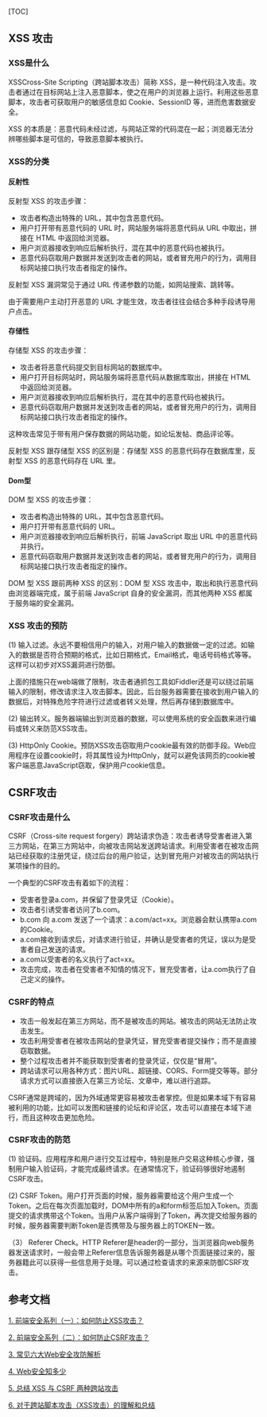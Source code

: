 [TOC]
##  XSS 攻击
###  XSS是什么
XSSCross-Site Scripting（跨站脚本攻击）简称 XSS，是一种代码注入攻击。攻击者通过在目标网站上注入恶意脚本，使之在用户的浏览器上运行。利用这些恶意脚本，攻击者可获取用户的敏感信息如 Cookie、SessionID 等，进而危害数据安全。

XSS 的本质是：恶意代码未经过滤，与网站正常的代码混在一起；浏览器无法分辨哪些脚本是可信的，导致恶意脚本被执行。
### XSS的分类
#### 反射性
反射型 XSS 的攻击步骤：

- 攻击者构造出特殊的 URL，其中包含恶意代码。
- 用户打开带有恶意代码的 URL 时，网站服务端将恶意代码从 URL 中取出，拼接在 HTML 中返回给浏览器。
- 用户浏览器接收到响应后解析执行，混在其中的恶意代码也被执行。
- 恶意代码窃取用户数据并发送到攻击者的网站，或者冒充用户的行为，调用目标网站接口执行攻击者指定的操作。

反射型 XSS 漏洞常见于通过 URL 传递参数的功能，如网站搜索、跳转等。

由于需要用户主动打开恶意的 URL 才能生效，攻击者往往会结合多种手段诱导用户点击。

#### 存储性
存储型 XSS 的攻击步骤：

- 攻击者将恶意代码提交到目标网站的数据库中。
- 用户打开目标网站时，网站服务端将恶意代码从数据库取出，拼接在 HTML 中返回给浏览器。
- 用户浏览器接收到响应后解析执行，混在其中的恶意代码也被执行。
- 恶意代码窃取用户数据并发送到攻击者的网站，或者冒充用户的行为，调用目标网站接口执行攻击者指定的操作。

这种攻击常见于带有用户保存数据的网站功能，如论坛发帖、商品评论等。

反射型 XSS 跟存储型 XSS 的区别是：存储型 XSS 的恶意代码存在数据库里，反射型 XSS 的恶意代码存在 URL 里。

#### Dom型
DOM 型 XSS 的攻击步骤：

- 攻击者构造出特殊的 URL，其中包含恶意代码。
- 用户打开带有恶意代码的 URL。
- 用户浏览器接收到响应后解析执行，前端 JavaScript 取出 URL 中的恶意代码并执行。
- 恶意代码窃取用户数据并发送到攻击者的网站，或者冒充用户的行为，调用目标网站接口执行攻击者指定的操作。

DOM 型 XSS 跟前两种 XSS 的区别：DOM 型 XSS 攻击中，取出和执行恶意代码由浏览器端完成，属于前端 JavaScript 自身的安全漏洞，而其他两种 XSS 都属于服务端的安全漏洞。

### XSS 攻击的预防
(1) 输入过滤。永远不要相信用户的输入，对用户输入的数据做一定的过滤。如输入的数据是否符合预期的格式，比如日期格式，Email格式，电话号码格式等等。这样可以初步对XSS漏洞进行防御。

上面的措施只在web端做了限制，攻击者通抓包工具如Fiddler还是可以绕过前端输入的限制，修改请求注入攻击脚本。因此，后台服务器需要在接收到用户输入的数据后，对特殊危险字符进行过滤或者转义处理，然后再存储到数据库中。

(2) 输出转义。服务器端输出到浏览器的数据，可以使用系统的安全函数来进行编码或转义来防范XSS攻击。

(3) HttpOnly Cookie。预防XSS攻击窃取用户cookie最有效的防御手段。Web应用程序在设置cookie时，将其属性设为HttpOnly，就可以避免该网页的cookie被客户端恶意JavaScript窃取，保护用户cookie信息。

##  CSRF攻击
### CSRF攻击是什么
CSRF（Cross-site request forgery）跨站请求伪造：攻击者诱导受害者进入第三方网站，在第三方网站中，向被攻击网站发送跨站请求。利用受害者在被攻击网站已经获取的注册凭证，绕过后台的用户验证，达到冒充用户对被攻击的网站执行某项操作的目的。

一个典型的CSRF攻击有着如下的流程：

- 受害者登录a.com，并保留了登录凭证（Cookie）。
- 攻击者引诱受害者访问了b.com。
- b.com 向 a.com 发送了一个请求：a.com/act=xx。浏览器会默认携带a.com的Cookie。
- a.com接收到请求后，对请求进行验证，并确认是受害者的凭证，误以为是受害者自己发送的请求。
- a.com以受害者的名义执行了act=xx。
- 攻击完成，攻击者在受害者不知情的情况下，冒充受害者，让a.com执行了自己定义的操作。

### CSRF的特点
- 攻击一般发起在第三方网站，而不是被攻击的网站。被攻击的网站无法防止攻击发生。
- 攻击利用受害者在被攻击网站的登录凭证，冒充受害者提交操作；而不是直接窃取数据。
- 整个过程攻击者并不能获取到受害者的登录凭证，仅仅是“冒用”。
- 跨站请求可以用各种方式：图片URL、超链接、CORS、Form提交等等。部分请求方式可以直接嵌入在第三方论坛、文章中，难以进行追踪。

CSRF通常是跨域的，因为外域通常更容易被攻击者掌控。但是如果本域下有容易被利用的功能，比如可以发图和链接的论坛和评论区，攻击可以直接在本域下进行，而且这种攻击更加危险。

### CSRF攻击的防范
(1) 验证码。应用程序和用户进行交互过程中，特别是账户交易这种核心步骤，强制用户输入验证码，才能完成最终请求。在通常情况下，验证码够很好地遏制CSRF攻击。

(2) CSRF Token。用户打开页面的时候，服务器需要给这个用户生成一个Token。之后在每次页面加载时，DOM中所有的a和form标签后加入Token。页面提交的请求携带这个Token。当用户从客户端得到了Token，再次提交给服务器的时候，服务器需要判断Token是否携带及与服务器上的TOKEN一致。

（3） Referer Check。HTTP Referer是header的一部分，当浏览器向web服务器发送请求时，一般会带上Referer信息告诉服务器是从哪个页面链接过来的，服务器籍此可以获得一些信息用于处理。可以通过检查请求的来源来防御CSRF攻击。

## 参考文档
[1. 前端安全系列（一）：如何防止XSS攻击？](https://tech.meituan.com/2018/09/27/fe-security.html)

[2. 前端安全系列（二）：如何防止CSRF攻击？](https://tech.meituan.com/2018/10/11/fe-security-csrf.html)

[3. 常见六大Web安全攻防解析](https://github.com/ljianshu/Blog/issues/56)

[4. Web安全知多少](https://wetest.qq.com/lab/view/136.html)

[5. 总结 XSS 与 CSRF 两种跨站攻击](https://blog.tonyseek.com/post/introduce-to-xss-and-csrf/)

[6. 对于跨站脚本攻击（XSS攻击）的理解和总结](http://www.imooc.com/article/13553?block_id=tuijian_wz)
